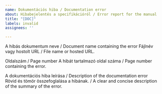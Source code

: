 ```yaml
---
name: Dokumentációs hiba / Documentation error
about: Hibabejelentés a specifikációról / Error report for the manual
title: "[DOC]"
labels: invalid
assignees: ''

---
```


A hibás dokumentum neve / Document name containing the error
Fájlnév vagy hostolt URL / File name or hosted URL.

Oldalszám / Page number
A hibát tartalmazó oldal száma / Page number containing the error.

A dokumentációs hiba leírása / Description of the documentation error
Rövid és tömör összefoglalása a hibának. / A clear and concise description of the summary of the error.

